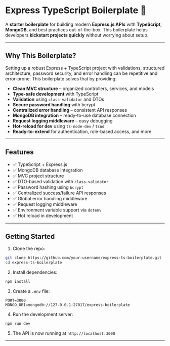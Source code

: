 # Express TypeScript Boilerplate 🚀

A **starter boilerplate** for building modern **Express.js APIs** with **TypeScript**, **MongoDB**, and best practices out-of-the-box. This boilerplate helps developers **kickstart projects quickly** without worrying about setup.

---

## **Why This Boilerplate?**

Setting up a robust Express + TypeScript project with validations, structured architecture, password security, and error handling can be repetitive and error-prone. This boilerplate solves that by providing:

* **Clean MVC structure** – organized controllers, services, and models
* **Type-safe development** with TypeScript
* **Validation** using `class-validator` and DTOs
* **Secure password handling** with bcrypt
* **Centralized error handling** – consistent API responses
* **MongoDB integration** – ready-to-use database connection
* **Request logging middleware** – easy debugging
* **Hot-reload for dev** using `ts-node-dev` / `tsnd`
* **Ready-to-extend** for authentication, role-based access, and more

---

## **Features**

* ✅ TypeScript + Express.js
* ✅ MongoDB database integration
* ✅ MVC project structure
* ✅ DTO-based validation with `class-validator`
* ✅ Password hashing using `bcrypt`
* ✅ Centralized success/failure API responses
* ✅ Global error handling middleware
* ✅ Request logging middleware
* ✅ Environment variable support via `dotenv`
* ✅ Hot reload in development

---

## **Getting Started**

1. Clone the repo:

```bash
git clone https://github.com/your-username/express-ts-boilerplate.git
cd express-ts-boilerplate
```

2. Install dependencies:

```bash
npm install
```

3. Create a `.env` file:

```env
PORT=3000
MONGO_URI=mongodb://127.0.0.1:27017/express-boilerplate
```

4. Run the development server:

```bash
npm run dev
```

5. The API is now running at `http://localhost:3000`

---